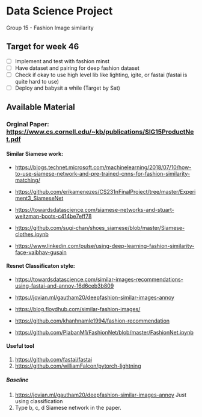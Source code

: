 # Data Science Project
Group 15 - Fashion Image similarity

## Target for week 46
- [ ] Implement and test with fashion minst
- [ ] Have dataset and pairing for deep fashion dataset
- [ ] Check if okay to use high level lib like lighting, igite, or fastai (fastai is quite hard to use)
- [ ] Deploy and babysit a while (Target by Sat)

## Available Material

### Orginal Paper: https://www.cs.cornell.edu/~kb/publications/SIG15ProductNet.pdf

#### Similar Siamese work:

+ https://blogs.technet.microsoft.com/machinelearning/2018/07/10/how-to-use-siamese-network-and-pre-trained-cnns-for-fashion-similarity-matching/
- https://github.com/erikamenezes/CS231nFinalProject/tree/master/Experiment3_SiameseNet

+ https://towardsdatascience.com/siamese-networks-and-stuart-weitzman-boots-c414be7eff78
- https://github.com/sugi-chan/shoes_siamese/blob/master/Siamese-clothes.ipynb

+ https://www.linkedin.com/pulse/using-deep-learning-fashion-similarity-face-vaibhav-gusain


#### Resnet Classificaton style:

+ https://towardsdatascience.com/similar-images-recommendations-using-fastai-and-annoy-16d6ceb3b809
- https://jovian.ml/gautham20/deepfashion-similar-images-annoy
+ https://blog.floydhub.com/similar-fashion-images/
- https://github.com/khanhnamle1994/fashion-recommendation
+ https://github.com/PlabanM1/FashionNet/blob/master/FashionNet.ipynb

#### Useful tool
1. https://github.com/fastai/fastai
2. https://github.com/williamFalcon/pytorch-lightning


##### Baseline
1. https://jovian.ml/gautham20/deepfashion-similar-images-annoy
    Just using classification
2. Type b, c, d Siamese network in the paper. 